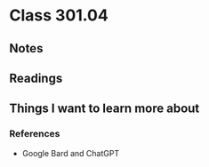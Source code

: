 # Class 301.04

## Notes

## Readings

## Things I want to learn more about

### References
- Google Bard and ChatGPT
